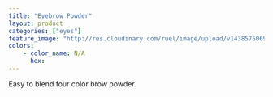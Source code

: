 ```yaml
---
title: "Eyebrow Powder"
layout: product
categories: ["eyes"]
feature_image: "http://res.cloudinary.com/ruel/image/upload/v1438575069/fs/Eyebrow_Powder_PB266813.jpg"
colors:
    - color_name: N/A
      hex: 
---
```

Easy to blend four color brow powder.